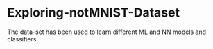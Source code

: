 # Exploring-notMNIST-Dataset
The data-set has been used to learn different ML and NN models and classifiers.

